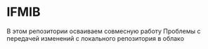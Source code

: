 # IFMIB
В этом репозитории осваиваем совмесную работу
Проблемы с передачей изменений с локального репозитория в облако

